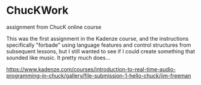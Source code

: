 # ChucKWork
assignment from ChucK online course

This was the first assignment in the Kadenze course, and the instructions specifically "forbade" using language features and control structures from subsequent lessons, but I still wanted to see if I could create something that sounded like music. It pretty much does...

https://www.kadenze.com/courses/introduction-to-real-time-audio-programming-in-chuck/gallery/file-submission-1-hello-chuck/jim-freeman
